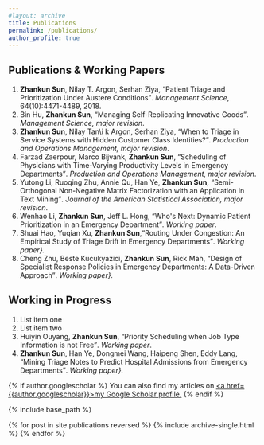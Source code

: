 ```yaml
---
#layout: archive
title: Publications
permalink: /publications/
author_profile: true
---
```


## Publications & Working Papers

1. **Zhankun Sun**, Nilay T. Argon, Serhan Ziya, <q>Patient Triage and Prioritization Under Austere Conditions</q>. <var>Management Science</var>, 64(10):4471-4489, 2018.
2. Bin Hu, **Zhankun Sun**, <q>Managing Self-Replicating Innovative Goods</q>. <var>Management Science, major revision</var>.
3. **Zhankun Sun**, Nilay Tan\i k Argon, Serhan Ziya, <q>When to Triage in Service Systems with Hidden Customer Class Identities?</q>. <var>Production and Operations Management, major revision</var>.
4. Farzad Zaerpour, Marco Bijvank, **Zhankun Sun**, <q>Scheduling of Physicians with Time-Varying Productivity Levels in Emergency Departments</q>. <var> Production and Operations Management, major revision</var>.
5. Yutong Li, Ruoqing Zhu, Annie Qu, Han Ye, **Zhankun Sun**, <q>Semi-Orthogonal Non-Negative Matrix Factorization with an Application in Text Mining</q>. <var> Journal of the American Statistical Association, major revision</var>.
6. Wenhao Li, **Zhankun Sun**, Jeff L. Hong, <q>Who's Next: Dynamic Patient Prioritization in an Emergency Department</q>. <var>Working paper</var>.
7. Shuai Hao, Yuqian Xu, **Zhankun Sun**,<q>Routing Under Congestion: An Empirical Study of Triage Drift in Emergency Departments</q>. <var>Working paper}.
8. Cheng Zhu, Beste Kucukyazici, **Zhankun Sun**,  Rick Mah, <q>Design of Specialist Response Policies in Emergency Departments: A Data-Driven Approach</q>. <var> Working paper}.


## Working in Progress

  1. List item one
  2. List item two
  9. Huiyin Ouyang, **Zhankun Sun**, <q>Priority Scheduling when Job Type Information is not Free</q>. <var>Working paper</var>.
  10. **Zhankun Sun**, Han Ye, Dongmei Wang, Haipeng Shen, Eddy Lang, <q>Mining Triage Notes to Predict Hospital Admissions from Emergency Departments</q>. <var> Working paper}.

{% if author.googlescholar %}
  You can also find my articles on <u><a href=</q>{{author.googlescholar}}</q>>my Google Scholar profile</a>.</u>
{% endif %}

{% include base_path %}

{% for post in site.publications reversed %}
  {% include archive-single.html %}
{% endfor %}
